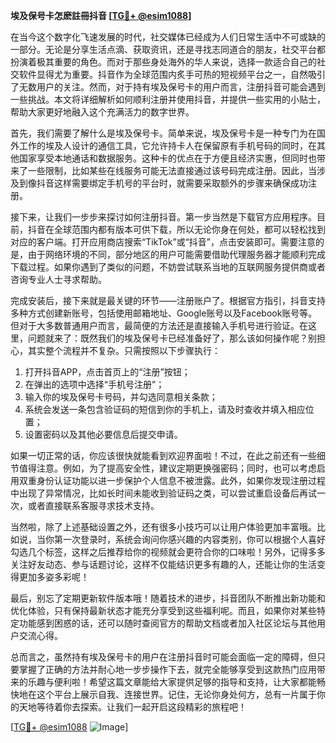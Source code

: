 **埃及保号卡怎麽註冊抖音 [[TG💪+ @esim1088](https://t.me/s/esim1088)]**

在当今这个数字化飞速发展的时代，社交媒体已经成为人们日常生活中不可或缺的一部分。无论是分享生活点滴、获取资讯，还是寻找志同道合的朋友，社交平台都扮演着极其重要的角色。而对于那些身处海外的华人来说，选择一款适合自己的社交软件显得尤为重要。抖音作为全球范围内炙手可热的短视频平台之一，自然吸引了无数用户的关注。然而，对于持有埃及保号卡的用户而言，注册抖音可能会遇到一些挑战。本文将详细解析如何顺利注册并使用抖音，并提供一些实用的小贴士，帮助大家更好地融入这个充满活力的数字世界。

首先，我们需要了解什么是埃及保号卡。简单来说，埃及保号卡是一种专门为在国外工作的埃及人设计的通信工具，它允许持卡人在保留原有手机号码的同时，在其他国家享受本地通话和数据服务。这种卡的优点在于方便且经济实惠，但同时也带来了一些限制，比如某些在线服务可能无法直接通过该号码完成注册。因此，当涉及到像抖音这样需要绑定手机号的平台时，就需要采取额外的步骤来确保成功注册。

接下来，让我们一步步来探讨如何注册抖音。第一步当然是下载官方应用程序。目前，抖音在全球范围内都有版本可供下载，所以无论你身在何处，都可以轻松找到对应的客户端。打开应用商店搜索“TikTok”或“抖音”，点击安装即可。需要注意的是，由于网络环境的不同，部分地区的用户可能需要借助代理服务器才能顺利完成下载过程。如果你遇到了类似的问题，不妨尝试联系当地的互联网服务提供商或者咨询专业人士寻求帮助。

完成安装后，接下来就是最关键的环节——注册账户了。根据官方指引，抖音支持多种方式创建新账号，包括使用邮箱地址、Google账号以及Facebook账号等。但对于大多数普通用户而言，最简便的方法还是直接输入手机号进行验证。在这里，问题就来了：既然我们的埃及保号卡已经准备好了，那么该如何操作呢？别担心，其实整个流程并不复杂。只需按照以下步骤执行：

1. 打开抖音APP，点击首页上的“注册”按钮；
2. 在弹出的选项中选择“手机号注册”；
3. 输入你的埃及保号卡号码，并勾选同意相关条款；
4. 系统会发送一条包含验证码的短信到你的手机上，请及时查收并填入相应位置；
5. 设置密码以及其他必要信息后提交申请。

如果一切正常的话，你应该很快就能看到欢迎界面啦！不过，在此之前还有一些细节值得注意。例如，为了提高安全性，建议定期更换强密码；同时，也可以考虑启用双重身份认证功能以进一步保护个人信息不被泄露。此外，如果你发现注册过程中出现了异常情况，比如长时间未能收到验证码之类，可以尝试重启设备后再试一次，或者直接联系客服寻求技术支持。

当然啦，除了上述基础设置之外，还有很多小技巧可以让用户体验更加丰富哦。比如说，当你第一次登录时，系统会询问你感兴趣的内容类别，你可以根据个人喜好勾选几个标签，这样之后推荐给你的视频就会更符合你的口味啦！另外，记得多多关注好友动态、参与话题讨论，这样不仅能结识更多有趣的人，还能让你的生活变得更加多姿多彩呢！

最后，别忘了定期更新软件版本哦！随着技术的进步，抖音团队不断推出新功能和优化体验，只有保持最新状态才能充分享受到这些福利呢。而且，如果你对某些特定功能感到困惑的话，还可以随时查阅官方的帮助文档或者加入社区论坛与其他用户交流心得。

总而言之，虽然持有埃及保号卡的用户在注册抖音时可能会面临一定的障碍，但只要掌握了正确的方法并耐心地一步步操作下去，就完全能够享受到这款热门应用带来的乐趣与便利啦！希望这篇文章能给大家提供足够的指导和支持，让大家都能畅快地在这个平台上展示自我、连接世界。记住，无论你身处何方，总有一片属于你的天地等待着你去探索。让我们一起开启这段精彩的旅程吧！

[[TG💪+ @esim1088](https://t.me/s/esim1088) ![Image](https://i.postimg.cc/4NQfJmqS/Snipaste-2025-05-13-00-14-12.png)]